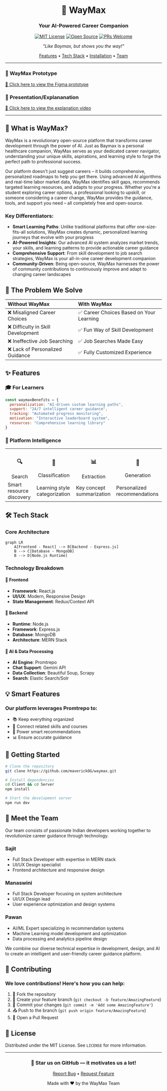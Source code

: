 <div align="left">

<div align = "center">

# 🤖 WayMax

<h3>Your AI-Powered Career Companion</h3>

[![MIT License](https://img.shields.io/badge/License-MIT-green.svg)](https://choosealicense.com/licenses/mit/)
[![Open Source](https://badges.frapsoft.com/os/v1/open-source.svg?v=103)](https://opensource.org/)
[![PRs Welcome](https://img.shields.io/badge/PRs-welcome-brightgreen.svg?style=flat-square)](http://makeapullrequest.com)

<p align="center">
  <i>"Like Baymax, but shows you the way!"</i>
</p>

[Features](#-features) •
[Tech Stack](#-tech-stack) •
[Installation](#-getting-started) •
[Team](#-meet-the-team)
<!-- [Screenshots](#-screenshots) •
[Roadmap](#-roadmap) • -->

</div>

---

### 🚀 WayMax Prototype

[🔗 Click here to view the Figma prototype](https://www.figma.com/proto/LI5vYi2GLjdezYn5gWeUGV/WayMax?page-id=0%3A1&node-id=1-2&viewport=345%2C616%2C0.55&t=E1etdUw10wtXjA0Q-1&scaling=scale-down&content-scaling=fixed)

### 🎥 Presentation/Explananation
[🔗 Click here to view the explanation video](https://drive.google.com/file/d/1NQtmLLx8JsSF_DlMxytK8YvAM0EqyeAW/view)

---

## 🌟 What is WayMax?

WayMax is a revolutionary open-source platform that transforms career development through the power of AI. Just as Baymax is a personal healthcare companion, WayMax serves as your dedicated career navigator, understanding your unique skills, aspirations, and learning style to forge the perfect path to professional success.

Our platform doesn't just suggest careers – it builds comprehensive, personalized roadmaps to help you get there. Using advanced AI algorithms and real-time labor market data, WayMax identifies skill gaps, recommends targeted learning resources, and adapts to your progress. Whether you're a student exploring career options, a professional looking to upskill, or someone considering a career change, WayMax provides the guidance, tools, and support you need – all completely free and open-source.

### Key Differentiators:
- **Smart Learning Paths**: Unlike traditional platforms that offer one-size-fits-all solutions, WayMax creates dynamic, personalized learning journeys that evolve with your progress
- **AI-Powered Insights**: Our advanced AI system analyzes market trends, your skills, and learning patterns to provide actionable career guidance
- **Comprehensive Support**: From skill development to job search strategies, WayMax is your all-in-one career development companion 
- **Community-Driven**: Being open-source, WayMax harnesses the power of community contributions to continuously improve and adapt to changing career landscapes

## 🎯 The Problem We Solve

Without WayMax | With WayMax
:--- | :---
❌ Misaligned Career Choices | ✅ Career Choices Based on Your Learning
❌ Difficulty in Skill Development | ✅ Fun Way of Skill Development
❌ Ineffective Job Searching | ✅ Job Searches Made Easy
❌ Lack of Personalized Guidance | ✅ Fully Customized Experience

## ✨ Features

### 🎓 For Learners
```javascript
const waymaxBenefits = {
  personalization: "AI-driven custom learning paths",
  support: "24/7 intelligent career guidance",
  tracking: "Automated progress monitoring",
  motivation: "Interactive leaderboard system",
  resources: "Comprehensive learning library"
}
```

### 🚀 Platform Intelligence
<table>
  <tr>
    <td align="center"><h3>🔍</h3>Search</td>
    <td align="center"><h3>🎯</h3>Classification</td>
    <td align="center"><h3>📊</h3>Extraction</td>
    <td align="center"><h3>🤖</h3>Generation</td>
  </tr>
  <tr>
    <td>Smart resource discovery</td>
    <td>Learning style categorization</td>
    <td>Key concept summarization</td>
    <td>Personalized recommendations</td>
  </tr>
</table>

## 🛠 Tech Stack

### Core Architecture
```mermaid
graph LR
    A[Frontend - React] --> B[Backend - Express.js]
    B --> C[Database - MongoDB]
    B --> D[Node.js Runtime]
```

### Technology Breakdown

#### 🎨 Frontend
- **Framework**: React.js 
- **UI/UX**: Modern, Responsive Design 
- **State Management**: Redux/Context API

#### 🔧 Backend
- **Runtime**: Node.js 
- **Framework**: Express.js 
- **Database**: MongoDB 
- **Architecture**: MERN Stack

#### 🤖 AI & Data Processing
- **AI Engine**: Promtrepo 
- **Chat Support**: Gemini API 
- **Data Collection**: Beautiful Soup, Scrapy 
- **Search**: Elastic Search/Solr

## 💡 Smart Features

### Our platform leverages Promtrepo to:
- 📚 Keep everything organized 
- 🔗 Connect related skills and courses 
- 🎯 Power smart recommendations 
- 📊 Ensure accurate guidance

## 🚀 Getting Started

```bash
# Clone the repository
git clone https://github.com/maverickOG/waymax.git

# Install dependencies
cd Client && cd Server
npm install

# Start the development server
npm run dev
```

## 👥 Meet the Team

<div align="left">

Our team consists of passionate Indian developers working together to revolutionize career guidance through technology.

### Sajit
- Full Stack Developer with expertise in MERN stack
- UI/UX Design specialist
- Frontend architecture and responsive design

### Manaswini
- Full Stack Developer focusing on system architecture
- UI/UX Design lead
- User experience optimization and design systems

### Pawan
- AI/ML Expert specializing in recommendation systems
- Machine Learning model development and optimization
- Data processing and analytics pipeline design

We combine our diverse technical expertise in development, design, and AI to create an intelligent and user-friendly career guidance platform.

</div>

## 🤝 Contributing

### We love contributions! Here's how you can help:

1. 🍴 Fork the repository 
2. 🌟 Create your feature branch (`git checkout -b feature/AmazingFeature`) 
3. 💾 Commit your changes (`git commit -m 'Add some AmazingFeature'`) 
4. 📤 Push to the branch (`git push origin feature/AmazingFeature`) 
5. 🎁 Open a Pull Request 

## 📜 License

Distributed under the MIT License. See `LICENSE` for more information.

---

<div align="center">

### 🌟 Star us on GitHub — it motivates us a lot!

[Report Bug](https://github.com/yourusername/waymax/issues) • [Request Feature](https://github.com/yourusername/waymax/issues)

Made with ❤️ by the WayMax Team

</div>
